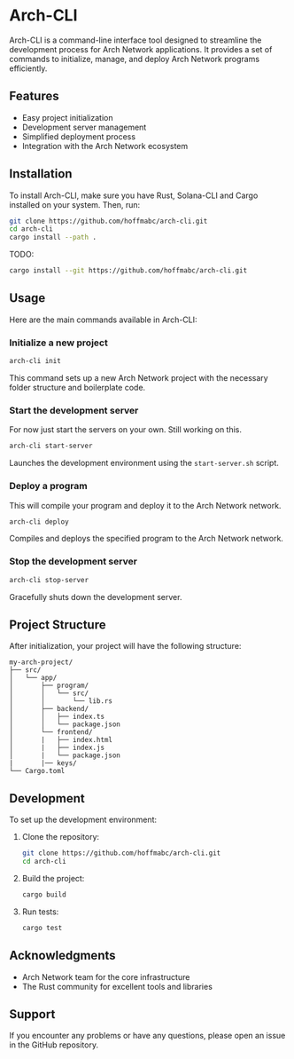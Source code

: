 # Arch-CLI

Arch-CLI is a command-line interface tool designed to streamline the development process for Arch Network applications. It provides a set of commands to initialize, manage, and deploy Arch Network programs efficiently.

## Features

- Easy project initialization
- Development server management
- Simplified deployment process
- Integration with the Arch Network ecosystem

## Installation

To install Arch-CLI, make sure you have Rust, Solana-CLI and Cargo installed on your system. Then, run:

```sh
git clone https://github.com/hoffmabc/arch-cli.git
cd arch-cli
cargo install --path .
```

TODO:

```sh
cargo install --git https://github.com/hoffmabc/arch-cli.git
```

## Usage

Here are the main commands available in Arch-CLI:

### Initialize a new project

```sh
arch-cli init
```

This command sets up a new Arch Network project with the necessary folder structure and boilerplate code. 

### Start the development server

For now just start the servers on your own. Still working on this.

```sh
arch-cli start-server
```

Launches the development environment using the `start-server.sh` script.

### Deploy a program

This will compile your program and deploy it to the Arch Network network.

```sh
arch-cli deploy
```

Compiles and deploys the specified program to the Arch Network network.

### Stop the development server

```sh
arch-cli stop-server
```

Gracefully shuts down the development server.

## Project Structure

After initialization, your project will have the following structure:

```
my-arch-project/
├── src/
│   └── app/
│       ├── program/
│       │   └── src/
│       │       └── lib.rs
│       ├── backend/
│       │   ├── index.ts
│       │   └── package.json
│       └── frontend/
│       |   ├── index.html
│       |   ├── index.js
│       |   └── package.json
|       |── keys/
└── Cargo.toml
```

## Development

To set up the development environment:

1. Clone the repository:

    ```sh
    git clone https://github.com/hoffmabc/arch-cli.git
    cd arch-cli
    ```

2. Build the project:

    ```sh
    cargo build
    ```

3. Run tests:

    ```sh
    cargo test
    ```


## Acknowledgments

- Arch Network team for the core infrastructure
- The Rust community for excellent tools and libraries

## Support

If you encounter any problems or have any questions, please open an issue in the GitHub repository.
